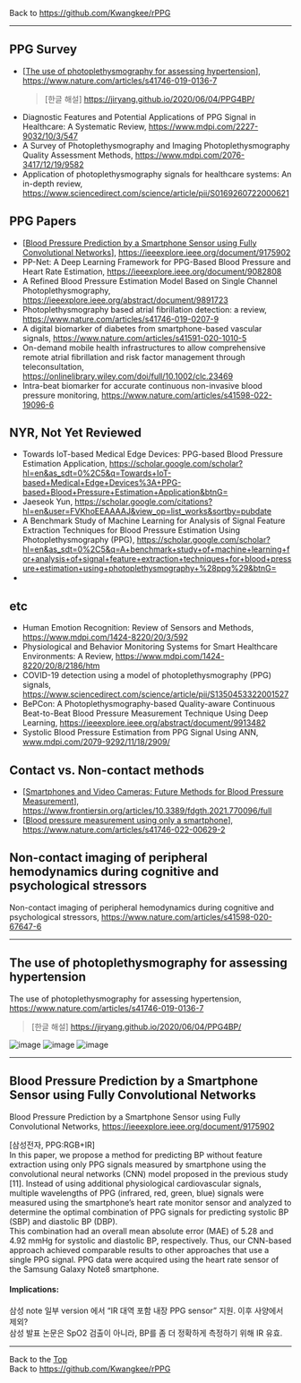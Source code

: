 Back to https://github.com/Kwangkee/rPPG
***

## PPG Survey
- [[The use of photoplethysmography for assessing hypertension](https://github.com/Kwangkee/rPPG/blob/main/rPPG4BP.md#the-use-of-photoplethysmography-for-assessing-hypertension)], https://www.nature.com/articles/s41746-019-0136-7
  >[한글 해설] https://jiryang.github.io/2020/06/04/PPG4BP/  
- Diagnostic Features and Potential Applications of PPG Signal in Healthcare: A Systematic Review, https://www.mdpi.com/2227-9032/10/3/547
- A Survey of Photoplethysmography and Imaging Photoplethysmography Quality Assessment Methods, https://www.mdpi.com/2076-3417/12/19/9582
- Application of photoplethysmography signals for healthcare systems: An in-depth review, https://www.sciencedirect.com/science/article/pii/S0169260722000621    

## PPG Papers
- [[Blood Pressure Prediction by a Smartphone Sensor using Fully Convolutional Networks](https://github.com/Kwangkee/rPPG/blob/main/ppg.md#blood-pressure-prediction-by-a-smartphone-sensor-using-fully-convolutional-networks)], https://ieeexplore.ieee.org/document/9175902
- PP-Net: A Deep Learning Framework for PPG-Based Blood Pressure and Heart Rate Estimation, https://ieeexplore.ieee.org/document/9082808
- A Refined Blood Pressure Estimation Model Based on Single Channel Photoplethysmography, https://ieeexplore.ieee.org/abstract/document/9891723
- Photoplethysmography based atrial fibrillation detection: a review, https://www.nature.com/articles/s41746-019-0207-9
- A digital biomarker of diabetes from smartphone-based vascular signals, https://www.nature.com/articles/s41591-020-1010-5
- On-demand mobile health infrastructures to allow comprehensive remote atrial fibrillation and risk factor management through teleconsultation, https://onlinelibrary.wiley.com/doi/full/10.1002/clc.23469
- Intra-beat biomarker for accurate continuous non-invasive blood pressure monitoring, https://www.nature.com/articles/s41598-022-19096-6  


## NYR, Not Yet Reviewed
- Towards IoT-based Medical Edge Devices: PPG-based Blood Pressure Estimation Application, https://scholar.google.com/scholar?hl=en&as_sdt=0%2C5&q=Towards+IoT-based+Medical+Edge+Devices%3A+PPG-based+Blood+Pressure+Estimation+Application&btnG=
- Jaeseok Yun, https://scholar.google.com/citations?hl=en&user=FVKhoEEAAAAJ&view_op=list_works&sortby=pubdate
- A Benchmark Study of Machine Learning for Analysis of Signal Feature Extraction Techniques for Blood Pressure Estimation Using Photoplethysmography (PPG), https://scholar.google.com/scholar?hl=en&as_sdt=0%2C5&q=A+benchmark+study+of+machine+learning+for+analysis+of+signal+feature+extraction+techniques+for+blood+pressure+estimation+using+photoplethysmography+%28ppg%29&btnG=
- 


## etc
- Human Emotion Recognition: Review of Sensors and Methods, https://www.mdpi.com/1424-8220/20/3/592
- Physiological and Behavior Monitoring Systems for Smart Healthcare Environments: A Review, https://www.mdpi.com/1424-8220/20/8/2186/htm
- COVID-19 detection using a model of photoplethysmography (PPG) signals, https://www.sciencedirect.com/science/article/pii/S1350453322001527
- BePCon: A Photoplethysmography-based Quality-aware Continuous Beat-to-Beat Blood Pressure Measurement Technique Using Deep Learning, https://ieeexplore.ieee.org/abstract/document/9913482
- Systolic Blood Pressure Estimation from PPG Signal Using ANN, www.mdpi.com/2079-9292/11/18/2909/

 
## Contact vs. Non-contact methods  
- [[Smartphones and Video Cameras: Future Methods for Blood Pressure Measurement](https://github.com/Kwangkee/rPPG/blob/main/ppg.md#blood-pressure-prediction-by-a-smartphone-sensor-using-fully-convolutional-networks)], https://www.frontiersin.org/articles/10.3389/fdgth.2021.770096/full
- [[Blood pressure measurement using only a smartphone](https://github.com/Kwangkee/rPPG/blob/main/rPPG4BP.md#blood-pressure-measurement-using-only-a-smartphone)], https://www.nature.com/articles/s41746-022-00629-2

## Non-contact imaging of peripheral hemodynamics during cognitive and psychological stressors
Non-contact imaging of peripheral hemodynamics during cognitive and psychological stressors, https://www.nature.com/articles/s41598-020-67647-6

***
## The use of photoplethysmography for assessing hypertension
The use of photoplethysmography for assessing hypertension, https://www.nature.com/articles/s41746-019-0136-7
>[한글 해설] https://jiryang.github.io/2020/06/04/PPG4BP/  

![image](https://user-images.githubusercontent.com/109835677/184668411-5d2a4533-71b6-43e0-a047-6331d8b8873f.png)
![image](https://user-images.githubusercontent.com/109835677/184668436-233ba032-1084-40da-b95a-9569de08896b.png)
![image](https://user-images.githubusercontent.com/109835677/184668584-7104bf00-2616-41e1-b00b-9c09d255c7b8.png)

***
## Blood Pressure Prediction by a Smartphone Sensor using Fully Convolutional Networks
Blood Pressure Prediction by a Smartphone Sensor using Fully Convolutional Networks, https://ieeexplore.ieee.org/document/9175902

[삼성전자, PPG:RGB+IR]   
In this paper, we propose a method for predicting BP without feature extraction using only PPG signals measured by smartphone using the convolutional neural networks (CNN) model proposed in the previous study [11]. Instead of using additional physiological cardiovascular signals, multiple wavelengths of PPG (infrared, red, green, blue) signals were measured using the smartphone’s heart rate monitor sensor and analyzed to determine the optimal combination of PPG signals for predicting systolic BP (SBP) and diastolic BP (DBP).  
This combination had an overall mean absolute error (MAE) of 5.28 and 4.92 mmHg for systolic and diastolic BP, respectively. Thus, our CNN-based approach achieved comparable results to other approaches that use a single PPG signal.
PPG data were acquired using the heart rate sensor of the Samsung Galaxy Note8 smartphone. 

#### Implications:
삼성 note 일부 version 에서 “IR 대역 포함 내장 PPG sensor” 지원. 이후 사양에서 제외?  
삼성 발표 논문은 SpO2 검출이 아니라, BP를 좀 더 정확하게 측정하기 위해 IR 유효.   


***
Back to the [Top](#papers)  
Back to https://github.com/Kwangkee/rPPG
